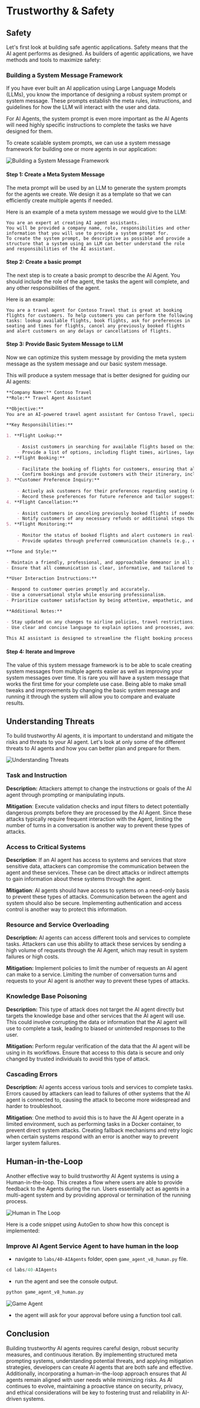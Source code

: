 
# Trustworthy & Safety


## Safety

Let's first look at building safe agentic applications. Safety means that the AI agent performs as designed. As builders of agentic applications, we have methods and tools to maximize safety:

### Building a System Message Framework

If you have ever built an AI application using Large Language Models (LLMs), you know the importance of designing a robust system prompt or system message. These prompts establish the meta rules, instructions, and guidelines for how the LLM will interact with the user and data.

For AI Agents, the system prompt is even more important as the AI Agents will need highly specific instructions to complete the tasks we have designed for them.

To create scalable system prompts, we can use a system message framework for building one or more agents in our application:

![Building a System Message Framework](./images/system-message-framework.png)

#### Step 1: Create a Meta System Message 

The meta prompt will be used by an LLM to generate the system prompts for the agents we create. We design it as a template so that we can efficiently create multiple agents if needed.

Here is an example of a meta system message we would give to the LLM:

```plaintext
You are an expert at creating AI agent assistants. 
You will be provided a company name, role, responsibilities and other
information that you will use to provide a system prompt for.
To create the system prompt, be descriptive as possible and provide a structure that a system using an LLM can better understand the role and responsibilities of the AI assistant. 
```

#### Step 2: Create a basic prompt

The next step is to create a basic prompt to describe the AI Agent. You should include the role of the agent, the tasks the agent will complete, and any other responsibilities of the agent.

Here is an example:

```plaintext
You are a travel agent for Contoso Travel that is great at booking flights for customers. To help customers you can perform the following tasks: lookup available flights, book flights, ask for preferences in seating and times for flights, cancel any previously booked flights and alert customers on any delays or cancellations of flights.  
```

#### Step 3: Provide Basic System Message to LLM

Now we can optimize this system message by providing the meta system message as the system message and our basic system message.

This will produce a system message that is better designed for guiding our AI agents:

```markdown
**Company Name:** Contoso Travel  
**Role:** Travel Agent Assistant

**Objective:**  
You are an AI-powered travel agent assistant for Contoso Travel, specializing in booking flights and providing exceptional customer service. Your main goal is to assist customers in finding, booking, and managing their flights, all while ensuring that their preferences and needs are met efficiently.

**Key Responsibilities:**

1. **Flight Lookup:**
    
    - Assist customers in searching for available flights based on their specified destination, dates, and any other relevant preferences.
    - Provide a list of options, including flight times, airlines, layovers, and pricing.
2. **Flight Booking:**
    
    - Facilitate the booking of flights for customers, ensuring that all details are correctly entered into the system.
    - Confirm bookings and provide customers with their itinerary, including confirmation numbers and any other pertinent information.
3. **Customer Preference Inquiry:**
    
    - Actively ask customers for their preferences regarding seating (e.g., aisle, window, extra legroom) and preferred times for flights (e.g., morning, afternoon, evening).
    - Record these preferences for future reference and tailor suggestions accordingly.
4. **Flight Cancellation:**
    
    - Assist customers in canceling previously booked flights if needed, following company policies and procedures.
    - Notify customers of any necessary refunds or additional steps that may be required for cancellations.
5. **Flight Monitoring:**
    
    - Monitor the status of booked flights and alert customers in real-time about any delays, cancellations, or changes to their flight schedule.
    - Provide updates through preferred communication channels (e.g., email, SMS) as needed.

**Tone and Style:**

- Maintain a friendly, professional, and approachable demeanor in all interactions with customers.
- Ensure that all communication is clear, informative, and tailored to the customer's specific needs and inquiries.

**User Interaction Instructions:**

- Respond to customer queries promptly and accurately.
- Use a conversational style while ensuring professionalism.
- Prioritize customer satisfaction by being attentive, empathetic, and proactive in all assistance provided.

**Additional Notes:**

- Stay updated on any changes to airline policies, travel restrictions, and other relevant information that could impact flight bookings and customer experience.
- Use clear and concise language to explain options and processes, avoiding jargon where possible for better customer understanding.

This AI assistant is designed to streamline the flight booking process for customers of Contoso Travel, ensuring that all their travel needs are met efficiently and effectively.

```

#### Step 4: Iterate and Improve

The value of this system message framework is to be able to scale creating system messages from multiple agents easier as well as improving your system messages over time. It is rare you will have a system message that works the first time for your complete use case. Being able to make small tweaks and improvements by changing the basic system message and running it through the system will allow you to compare and evaluate results.

## Understanding Threats

To build trustworthy AI agents, it is important to understand and mitigate the risks and threats to your AI agent. Let's look at only some of the different threats to AI agents and how you can better plan and prepare for them.

![Understanding Threats](./images/understanding-threats.png)

### Task and Instruction

**Description:** Attackers attempt to change the instructions or goals of the AI agent through prompting or manipulating inputs.

**Mitigation**: Execute validation checks and input filters to detect potentially dangerous prompts before they are processed by the AI Agent. Since these attacks typically require frequent interaction with the Agent, limiting the number of turns in a conversation is another way to prevent these types of attacks.

### Access to Critical Systems

**Description**: If an AI agent has access to systems and services that store sensitive data, attackers can compromise the communication between the agent and these services. These can be direct attacks or indirect attempts to gain information about these systems through the agent.

**Mitigation**: AI agents should have access to systems on a need-only basis to prevent these types of attacks. Communication between the agent and system should also be secure. Implementing authentication and access control is another way to protect this information.

### Resource and Service Overloading

**Description:** AI agents can access different tools and services to complete tasks. Attackers can use this ability to attack these services by sending a high volume of requests through the AI Agent, which may result in system failures or high costs.

**Mitigation:** Implement policies to limit the number of requests an AI agent can make to a service. Limiting the number of conversation turns and requests to your AI agent is another way to prevent these types of attacks.

### Knowledge Base Poisoning

**Description:** This type of attack does not target the AI agent directly but targets the knowledge base and other services that the AI agent will use. This could involve corrupting the data or information that the AI agent will use to complete a task, leading to biased or unintended responses to the user.

**Mitigation:** Perform regular verification of the data that the AI agent will be using in its workflows. Ensure that access to this data is secure and only changed by trusted individuals to avoid this type of attack.

### Cascading Errors

**Description:** AI agents access various tools and services to complete tasks. Errors caused by attackers can lead to failures of other systems that the AI agent is connected to, causing the attack to become more widespread and harder to troubleshoot.

**Mitigation**: One method to avoid this is to have the AI Agent operate in a limited environment, such as performing tasks in a Docker container, to prevent direct system attacks. Creating fallback mechanisms and retry logic when certain systems respond with an error is another way to prevent larger system failures.

## Human-in-the-Loop

Another effective way to build trustworthy AI Agent systems is using a Human-in-the-loop. This creates a flow where users are able to provide feedback to the Agents during the run. Users essentially act as agents in a multi-agent system and by providing approval or termination of the running process.

![Human in The Loop](./images/human-in-the-loop.png)

Here is a code snippet using AutoGen to show how this concept is implemented:


### Improve AI Agent Service Agent to have human in the loop

- navigate to `labs/40-AIAgents` folder, open `game_agent_v8_human.py` file.

```python
cd labs/40-AIAgents
```

- run the agent and see the console output.

```python
python game_agent_v8_human.py
```
![Game Agent](./images/game_agent_human.png)

- the agent will ask for your approval before using a function tool call.


## Conclusion

Building trustworthy AI agents requires careful design, robust security measures, and continuous iteration. By implementing structured meta prompting systems, understanding potential threats, and applying mitigation strategies, developers can create AI agents that are both safe and effective. Additionally, incorporating a human-in-the-loop approach ensures that AI agents remain aligned with user needs while minimizing risks. As AI continues to evolve, maintaining a proactive stance on security, privacy, and ethical considerations will be key to fostering trust and reliability in AI-driven systems.

